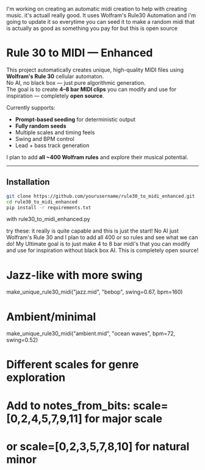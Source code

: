 I'm working on creating an automatic midi creation to help with creating music. it's actuall really good. It uses Wolfram's Rule30 Automation and i'm going to update it so everytime you can seed it to make a random midi that is actually as good as something you pay for but this is open source



# Rule 30 to MIDI — Enhanced

This project automatically creates unique, high-quality MIDI files using **Wolfram's Rule 30** cellular automaton.  
No AI, no black box — just pure algorithmic generation.  
The goal is to create **4–8 bar MIDI clips** you can modify and use for inspiration — completely **open source**.

Currently supports:
- **Prompt-based seeding** for deterministic output
- **Fully random seeds**
- Multiple scales and timing feels
- Swing and BPM control
- Lead + bass track generation

I plan to add **all ~400 Wolfram rules** and explore their musical potential.

---

## Installation


```bash
git clone https://github.com/yourusername/rule30_to_midi_enhanced.git
cd rule30_to_midi_enhanced
pip install -r requirements.txt
```

with rule30_to_midi_enhanced.py 

try these: it really is quite capable and this is just the start! No AI just Wolfram's Rule 30 and I plan to add all 400 or so rules and see what we can do! My Ultimate goal is to just make 4 to 8 bar midi's that you can modify and use for inspiration without black box AI. This is completely open source!


# Jazz-like with more swing
make_unique_rule30_midi("jazz.mid", "bebop", swing=0.67, bpm=160)

# Ambient/minimal
make_unique_rule30_midi("ambient.mid", "ocean waves", bpm=72, swing=0.52)

# Different scales for genre exploration
# Add to notes_from_bits: scale=[0,2,4,5,7,9,11] for major scale
# or scale=[0,2,3,5,7,8,10] for natural minor

